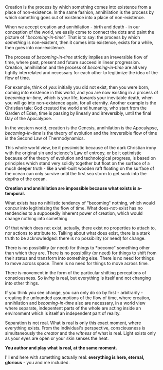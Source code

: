Creation is the process by which something comes into existence from a place of non-existence.
In the same fashion, annihilation is the process by which something goes out of existence into a place of non-existence.

When we accept creation and annihilation - birth and death - in our conception of the world, we easily come to connect the dots and paint the picture of "*becoming-in-time*".
That is to say: the process by which *something* is non-existent, then it comes into existence, exists for a while, then goes into non-existence.

The process of *becoming-in-time* strictly implies an irreversible flow of time, where past, present and future succeed in linear progression. Creation, annihilation and the process of *becoming-in-time* are all very tightly interrelated and necessary for each other to legitimize the idea of the flow of time.

For example, think of *you*: initially you did not exist, then you were born, coming into existence in this world, and you are now existing in a process of *becoming-in-time*, which is your life, towards your inevitable death, when you will go into non-existence again, for all eternity.
Another example is the Christian tale: God created the world and humanity, who start from the Garden of Eden, time is passing by linearly and irreversibly, until the final Day of the Apocalypse.

In the western world, creation is the Genesis, annihilation is the Apocalypse, *becoming-in-time* is the theory of evolution and the irreversible flow of time is the Second Law of Thermodynamics.

This whole world view, be it pessimistic because of the dark Christian irony with the original sin and science's Law of entropy, or be it optimistic because of the theory of evolution and technological progress, is based on principles which stand very solidly together but float on the surface of a much deeper truth - like a well-built wooden raft floating on the surface of the ocean can only survive until the first sea storm to get sunk into the depths of the ocean.


**Creation and annihilation are impossible because what exists is a-temporal.**


What exists has no nihilistic tendency of "becoming" nothing, which would concur into legitimizing the flow of time.
What does-not-exist has no tendencies to a supposedly inherent power of creation, which would change nothing into something.

Of that which does not exist, actually, there exist no properties to attach to, nor actions to attribute to.
Talking about what does exist, there is a stark truth to be acknowledged: there is no possibility (or need) for change.

There is no possibility (or need) for things to *become" something other than which they are.
There is no possibility (or need) for things to shift from their status and transform into something else.
There is no need for things to move across space.
There is no need for things to move across time.

There is movement in the form of the particular shifting perceptions of consciousness.
So *living* is real, but everything is itself and not changing into other things.

If you think you see change, you can only do so by first - arbitrarily - creating the unfounded assumptions of the flow of time, where creation, annihilation and *becoming-in-time* also are necessary, in a world view where separate, indepentent parts of the whole are acting inside an environment which is itself an independent part of reality.

Separation is not real.
What is real is only this exact moment, where everything exists.
From the individual's perspective, consciousness is simultaneously the *creator* and the *witness* of what is real.
Light exists only as your eyes are open or your skin senses the heat.

**You author and play what is real, at the same moment.**

I'll end here with something actually real: **everything is here, eternal, glorious** - you and me included.
